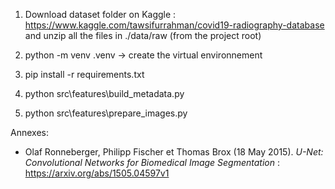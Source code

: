 1) Download dataset folder on Kaggle : https://www.kaggle.com/tawsifurrahman/covid19-radiography-database
and unzip all the files in ./data/raw (from the project root)

2) python -m venv .venv -> create the virtual environnement

3) pip install -r requirements.txt

4) python src\features\build_metadata.py

5) python src\features\prepare_images.py


Annexes:
- Olaf Ronneberger, Philipp Fischer et Thomas Brox (18 May 2015). *U-Net: Convolutional Networks for Biomedical Image Segmentation* : https://arxiv.org/abs/1505.04597v1